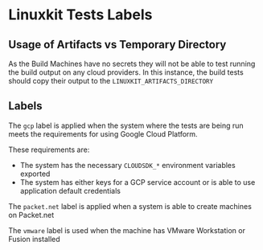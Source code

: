 Linuxkit Tests Labels
=====================

## Usage of Artifacts vs Temporary Directory

As the Build Machines have no secrets they will not be able to test running the build output on any cloud providers.
In this instance, the build tests should copy their output to the `LINUXKIT_ARTIFACTS_DIRECTORY`

## Labels

The `gcp` label is applied when the system where the tests are being run meets the requirements for using Google Cloud Platform.

These requirements are:
- The system has the necessary `CLOUDSDK_*` environment variables exported
- The system has either keys for a GCP service account or is able to use application default credentials

The `packet.net` label is applied when a system is able to create machines on Packet.net

The `vmware` label is used when the machine has VMware Workstation or Fusion installed
